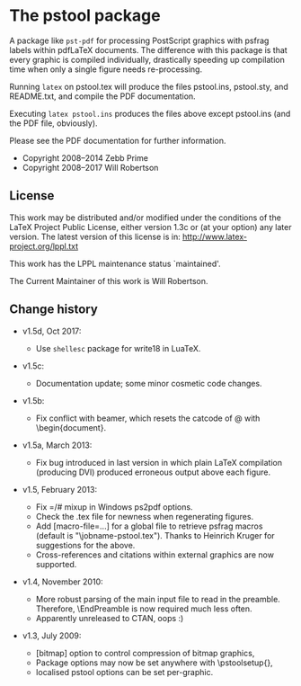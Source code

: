 The pstool package
==================

A package like `pst-pdf` for processing PostScript graphics
with psfrag labels within pdfLaTeX documents. The difference
with this package is that every graphic is compiled individually,
drastically speeding up compilation time when only a single
figure needs re-processing.

Running `latex` on pstool.tex will produce the files
  pstool.ins, pstool.sty, and README.txt,
and compile the PDF documentation.

Executing `latex pstool.ins` produces the files above
except pstool.ins (and the PDF file, obviously).

Please see the PDF documentation for further information.

* Copyright 2008–2014 Zebb Prime
* Copyright 2008–2017 Will Robertson

License
-------

This work may be distributed and/or modified under the
conditions of the LaTeX Project Public License, either
version 1.3c or (at your option) any later version.
The latest version of this license is in:
  <http://www.latex-project.org/lppl.txt>

This work has the LPPL maintenance status `maintained'.

The Current Maintainer of this work is Will Robertson.


Change history
--------------

* v1.5d, Oct 2017:
  - Use `shellesc` package for write18 in LuaTeX.

* v1.5c:
  - Documentation update; some minor cosmetic code changes.

* v1.5b:
  - Fix conflict with beamer, which resets the catcode of @ with \begin{document}.

* v1.5a, March 2013:
  - Fix bug introduced in last version in which plain LaTeX compilation
    (producing DVI) produced erroneous output above each figure.

* v1.5, February 2013:
  - Fix =/# mixup in Windows ps2pdf options.
  - Check the .tex file for newness when regenerating figures.
  - Add [macro-file=...] for a global file to retrieve psfrag macros
    (default is "\jobname-pstool.tex").
    Thanks to Heinrich Kruger for suggestions for the above.
  - Cross-references and citations within external graphics are now supported.

* v1.4, November 2010:
  - More robust parsing of the main input file to read in the preamble.
    Therefore, \EndPreamble is now required much less often.
  - Apparently unreleased to CTAN, oops :)

* v1.3, July 2009:
  - [bitmap] option to control compression of bitmap graphics,
  - Package options may now be set anywhere with \pstoolsetup{},
  - localised pstool options can be set per-graphic.

